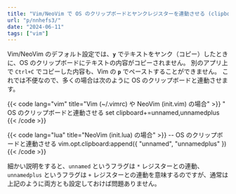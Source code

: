 ```yaml
---
title: "Vim/NeoVim で OS のクリップボードとヤンクレジスターを連動させる (clipboard)"
url: "p/nnhefs3/"
date: "2024-06-11"
tags: ["vim"]
---
```


Vim/NeoVim のデフォルト設定では、__`y`__ でテキストをヤンク（コピー）したときに、OS のクリップボードにテキストの内容がコピーされません。
別のアプリ上で `Ctrl+C` でコピーした内容も、Vim の __`p`__ でペーストすることができません。
これでは不便なので、多くの場合は次のように OS のクリップボードと連動させます。

{{< code lang="vim" title="Vim (~/.vimrc) や NeoVim (init.vim) の場合" >}}
" OS のクリップボードと連動させる
set clipboard+=unnamed,unnamedplus
{{< /code >}}

{{< code lang="lua" title="NeoVim (init.lua) の場合" >}}
-- OS のクリップボードと連動させる
vim.opt.clipboard:append({ "unnamed", "unnamedplus" })
{{< /code >}}

細かい説明をすると、`unnamed` というフラグは `*` レジスターとの連動、`unnamedplus` というフラグは `+` レジスターとの連動を意味するのですが、通常は上記のように両方とも設定しておけば問題ありません。

